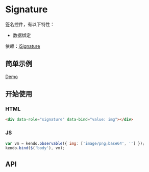 # Signature

签名控件，有以下特性：

- 数据绑定

依赖：[jSignature](https://github.com/brinley/jSignature)

## 简单示例

[Demo](https://gochant.github.io/keboacy/demo/signature/)

## 开始使用

### HTML

```html
<div data-role="signature" data-bind="value: img"></div>
```

### JS

```js
var vm = kendo.observable({ img: ['image/png;base64', ''] });
kendo.bind($('body'), vm);
```

## API